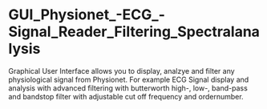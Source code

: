 # GUI_Physionet_-ECG_-Signal_Reader_Filtering_Spectralanalysis
Graphical User Interface allows you to display, analzye and filter any physiological signal from Physionet. For example ECG Signal display and analysis with advanced filtering with butterworth high-, low-, band-pass and bandstop filter with adjustable cut off frequency and ordernumber.  
